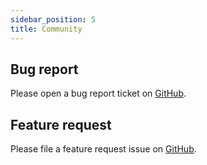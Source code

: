 ```yaml
---
sidebar_position: 5
title: Community
---
```


## Bug report
Please open a bug report ticket on [GitHub](https://github.com/BOCOVO/tutobox/issues/new).

## Feature request
Please file a feature request issue on [GitHub](https://github.com/BOCOVO/tutobox/issues/new).